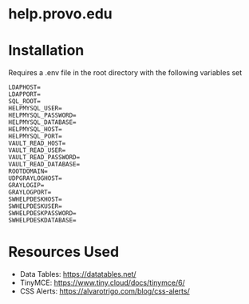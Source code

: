 # help.provo.edu

# Installation

Requires a .env file in the root directory with the following variables set

```
LDAPHOST=
LDAPPORT=
SQL_ROOT=
HELPMYSQL_USER=
HELPMYSQL_PASSWORD=
HELPMYSQL_DATABASE=
HELPMYSQL_HOST=
HELPMYSQL_PORT=
VAULT_READ_HOST=
VAULT_READ_USER=
VAULT_READ_PASSWORD=
VAULT_READ_DATABASE=
ROOTDOMAIN=
UDPGRAYLOGHOST=
GRAYLOGIP=
GRAYLOGPORT=
SWHELPDESKHOST=
SWHELPDESKUSER=
SWHELPDESKPASSWORD=
SWHELPDESKDATABASE=
```

# Resources Used
- Data Tables: https://datatables.net/
- TinyMCE: https://www.tiny.cloud/docs/tinymce/6/
- CSS Alerts: https://alvarotrigo.com/blog/css-alerts/
